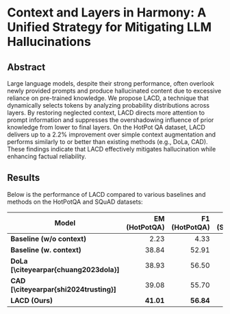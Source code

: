 # Context and Layers in Harmony: A Unified Strategy for Mitigating LLM Hallucinations

## Abstract
Large language models, despite their strong performance, often overlook newly provided prompts and produce hallucinated content due to excessive reliance on pre-trained knowledge. We propose LACD, a technique that dynamically selects tokens by analyzing probability distributions across layers. By restoring neglected context, LACD directs more attention to prompt information and suppresses the overshadowing influence of prior knowledge from lower to final layers. On the HotPot QA dataset, LACD delivers up to a 2.2\% improvement over simple context augmentation and performs similarly to or better than existing methods (e.g., DoLa, CAD). These findings indicate that LACD effectively mitigates hallucination while enhancing factual reliability.

## Results

Below is the performance of LACD compared to various baselines and methods on the HotPotQA and SQuAD datasets:

| **Model**                                 | **EM (HotPotQA)** | **F1 (HotPotQA)** | **EM (SQuAD)** | **F1 (SQuAD)** |
|-------------------------------------------|-------------------:|------------------:|---------------:|---------------:|
| **Baseline (w/o context)**               | 2.23              | 4.33              | 2.69           | 4.62           |
| **Baseline (w. context)**                | 38.84             | 52.91             | 15.61          | 25.31          |
| **DoLa [\citeyearpar{chuang2023dola}]**  | 38.93             | 56.50             | 16.62          | 28.30          |
| **CAD [\citeyearpar{shi2024trusting}]**  | 39.08             | 55.70             | 30.12          | 45.29          |
| **LACD (Ours)**                          | **41.01**         | **56.84**         | **30.35**      | **46.13**      |

